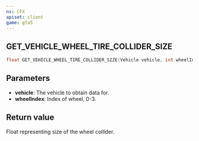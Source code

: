 ```yaml
---
ns: CFX
apiset: client
game: gta5
---
```

## GET_VEHICLE_WHEEL_TIRE_COLLIDER_SIZE

```c
float GET_VEHICLE_WHEEL_TIRE_COLLIDER_SIZE(Vehicle vehicle, int wheelIndex);
```


## Parameters
* **vehicle**: The vehicle to obtain data for.
* **wheelIndex**: Index of wheel, 0-3.

## Return value
Float representing size of the wheel collider.